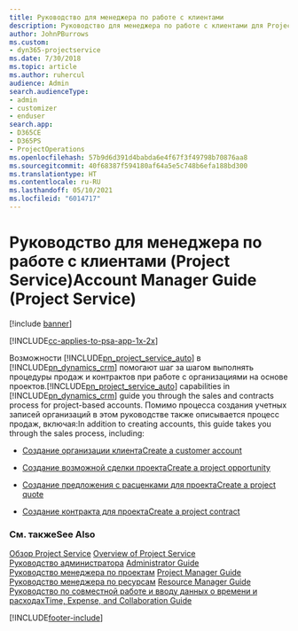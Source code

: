 ```yaml
---
title: Руководство для менеджера по работе с клиентами
description: Руководство для менеджера по работе с клиентами для Project Service, которое помогает шаг за шагом выполнять процедуры продаж и контрактов при работе с организациями на основе проектов
author: JohnPBurrows
ms.custom:
- dyn365-projectservice
ms.date: 7/30/2018
ms.topic: article
ms.author: ruhercul
audience: Admin
search.audienceType:
- admin
- customizer
- enduser
search.app:
- D365CE
- D365PS
- ProjectOperations
ms.openlocfilehash: 57b9d6d391d4babda6e4f67f3f49798b70876aa8
ms.sourcegitcommit: 40f68387f594180af64a5e5c748b6efa188bd300
ms.translationtype: HT
ms.contentlocale: ru-RU
ms.lasthandoff: 05/10/2021
ms.locfileid: "6014717"
---
```

# <a name="account-manager-guide-project-service"></a><span data-ttu-id="0dab3-103">Руководство для менеджера по работе с клиентами (Project Service)</span><span class="sxs-lookup"><span data-stu-id="0dab3-103">Account Manager Guide (Project Service)</span></span>

[!include [banner](../includes/psa-now-project-operations.md)]

[!INCLUDE[cc-applies-to-psa-app-1x-2x](../includes/cc-applies-to-psa-app-1x-2x.md)]

<span data-ttu-id="0dab3-104">Возможности [!INCLUDE[pn_project_service_auto](../includes/pn-project-service-auto.md)] в [!INCLUDE[pn_dynamics_crm](../includes/pn-dynamics-crm.md)] помогают шаг за шагом выполнять процедуры продаж и контрактов при работе с организациями на основе проектов.</span><span class="sxs-lookup"><span data-stu-id="0dab3-104">[!INCLUDE[pn_project_service_auto](../includes/pn-project-service-auto.md)] capabilities in [!INCLUDE[pn_dynamics_crm](../includes/pn-dynamics-crm.md)] guide you through the sales and contracts process for project-based accounts.</span></span> <span data-ttu-id="0dab3-105">Помимо процесса создания учетных записей организаций в этом руководстве также описывается процесс продаж, включая:</span><span class="sxs-lookup"><span data-stu-id="0dab3-105">In addition to creating accounts, this guide takes you through the sales process, including:</span></span>  
  
-   [<span data-ttu-id="0dab3-106">Создание организации клиента</span><span class="sxs-lookup"><span data-stu-id="0dab3-106">Create a customer account</span></span>](../psa/create-customer-account.md)  
  
-   [<span data-ttu-id="0dab3-107">Создание возможной сделки проекта</span><span class="sxs-lookup"><span data-stu-id="0dab3-107">Create a project opportunity</span></span>](../psa/create-project-opportunity.md)  
  
-   [<span data-ttu-id="0dab3-108">Создание предложения с расценками для проекта</span><span class="sxs-lookup"><span data-stu-id="0dab3-108">Create a project quote</span></span>](../psa/create-project-quote.md)  
  
-   [<span data-ttu-id="0dab3-109">Создание контракта для проекта</span><span class="sxs-lookup"><span data-stu-id="0dab3-109">Create a project contract</span></span>](../psa/create-project-contract.md)  
  
  
### <a name="see-also"></a><span data-ttu-id="0dab3-110">См. также</span><span class="sxs-lookup"><span data-stu-id="0dab3-110">See Also</span></span>  
 <span data-ttu-id="0dab3-111">[Обзор Project Service](../psa/overview.md) </span><span class="sxs-lookup"><span data-stu-id="0dab3-111">[Overview of Project Service](../psa/overview.md) </span></span>  
 <span data-ttu-id="0dab3-112">[Руководство администратора](../psa/admin-guide.md) </span><span class="sxs-lookup"><span data-stu-id="0dab3-112">[Administrator Guide](../psa/admin-guide.md) </span></span>  
 <span data-ttu-id="0dab3-113">[Руководство менеджера по проектам](../psa/project-manager-guide.md) </span><span class="sxs-lookup"><span data-stu-id="0dab3-113">[Project Manager Guide](../psa/project-manager-guide.md) </span></span>  
 <span data-ttu-id="0dab3-114">[Руководство менеджера по ресурсам](../psa/resource-manager-guide.md) </span><span class="sxs-lookup"><span data-stu-id="0dab3-114">[Resource Manager Guide](../psa/resource-manager-guide.md) </span></span>  
 [<span data-ttu-id="0dab3-115">Руководство по совместной работе и вводу данных о времени и расходах</span><span class="sxs-lookup"><span data-stu-id="0dab3-115">Time, Expense, and Collaboration Guide</span></span>](../psa/time-expense-collaboration-guide.md)


[!INCLUDE[footer-include](../includes/footer-banner.md)]